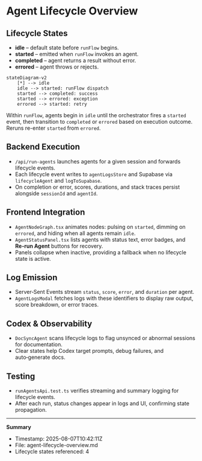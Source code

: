 # Agent Lifecycle Overview

## Lifecycle States
- **idle** – default state before `runFlow` begins.
- **started** – emitted when `runFlow` invokes an agent.
- **completed** – agent returns a result without error.
- **errored** – agent throws or rejects.

```mermaid
stateDiagram-v2
    [*] --> idle
    idle --> started: runFlow dispatch
    started --> completed: success
    started --> errored: exception
    errored --> started: retry
```

Within `runFlow`, agents begin in `idle` until the orchestrator fires a `started` event, then transition to `completed` or `errored` based on execution outcome. Reruns re-enter `started` from `errored`.

## Backend Execution
- `/api/run-agents` launches agents for a given session and forwards lifecycle events.
- Each lifecycle event writes to `agentLogsStore` and Supabase via `lifecycleAgent` and `logToSupabase`.
- On completion or error, scores, durations, and stack traces persist alongside `sessionId` and `agentId`.

## Frontend Integration
- `AgentNodeGraph.tsx` animates nodes: pulsing on `started`, dimming on `errored`, and hiding when all agents remain `idle`.
- `AgentStatusPanel.tsx` lists agents with status text, error badges, and **Re-run Agent** buttons for recovery.
- Panels collapse when inactive, providing a fallback when no lifecycle state is active.

## Log Emission
- Server‑Sent Events stream `status`, `score`, `error`, and `duration` per agent.
- `AgentLogsModal` fetches logs with these identifiers to display raw output, score breakdown, or error traces.

## Codex & Observability
- `DocSyncAgent` scans lifecycle logs to flag unsynced or abnormal sessions for documentation.
- Clear states help Codex target prompts, debug failures, and auto‑generate docs.

## Testing
- `runAgentsApi.test.ts` verifies streaming and summary logging for lifecycle events.
- After each run, status changes appear in logs and UI, confirming state propagation.

---
**Summary**
- Timestamp: 2025-08-07T10:42:11Z
- File: agent-lifecycle-overview.md
- Lifecycle states referenced: 4
